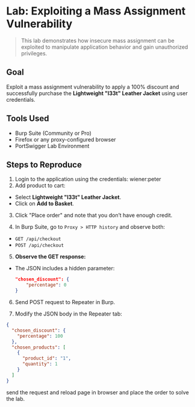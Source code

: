 # Lab: Exploiting a Mass Assignment Vulnerability

> This lab demonstrates how insecure mass assignment can be exploited to manipulate application behavior and gain unauthorized privileges.

##  Goal

Exploit a mass assignment vulnerability to apply a 100% discount and successfully purchase the **Lightweight "l33t" Leather Jacket** using user credentials.

##  Tools Used

- Burp Suite (Community or Pro)
- Firefox or any proxy-configured browser
- PortSwigger Lab Environment

##  Steps to Reproduce

1. Login to the application using the credentials: wiener:peter
2. Add product to cart:
- Select **Lightweight "l33t" Leather Jacket**.
- Click on **Add to Basket**.

3. Click "Place order" and note that you don’t have enough credit.

4. In Burp Suite, go to `Proxy > HTTP history` and observe both:
- `GET /api/checkout`
- `POST /api/checkout`

5. **Observe the GET response:**
- The JSON includes a hidden parameter:
  ```json
  "chosen_discount": {
      "percentage": 0
  }
  ```

6. Send POST request to Repeater in Burp.

7. Modify the JSON body in the Repeater tab:
```json
{
  "chosen_discount": {
    "percentage": 100
  },
  "chosen_products": [
    {
      "product_id": "1",
      "quantity": 1
    }
  ]
}
```
send the request and reload page in browser and  place the order to solve the lab.
